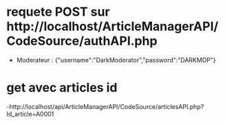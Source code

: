 # requete POST sur http://localhost/ArticleManagerAPI/CodeSource/authAPI.php
- Moderateur : {"username":"DarkModerator","password":"DARKMDP"}

# get avec articles id 
-http://localhost/api/ArticleManagerAPI/CodeSource/articlesAPI.php?Id_article=A0001

